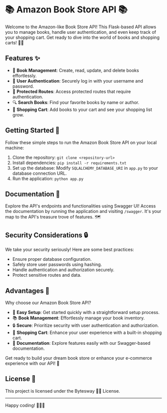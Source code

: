 # 📚 Amazon Book Store API 📚

Welcome to the Amazon-like Book Store API! This Flask-based API allows you to manage books, handle user authentication, and even keep track of your shopping cart. Get ready to dive into the world of books and shopping carts! 📖🛒

## Features ✨

- 📖 **Book Management**: Create, read, update, and delete books effortlessly.
- 🔐 **User Authentication**: Securely log in with your username and password.
- 📝 **Protected Routes**: Access protected routes that require authentication.
- 🔍 **Search Books**: Find your favorite books by name or author.
- 🛒 **Shopping Cart**: Add books to your cart and see your shopping list grow.

## Getting Started 🚀

Follow these simple steps to run the Amazon Book Store API on your local machine:

1. Clone the repository: `git clone <repository-url>`
2. Install dependencies: `pip install -r requirements.txt`
3. Set up the database: Modify `SQLALCHEMY_DATABASE_URI` in `app.py` to your database connection URL.
4. Run the application: `python app.py`

## Documentation 📖

Explore the API's endpoints and functionalities using Swagger UI! Access the documentation by running the application and visiting `/swagger`. It's your map to the API's treasure trove of features. 🗺️

## Security Considerations 🔒

We take your security seriously! Here are some best practices:

- Ensure proper database configuration.
- Safely store user passwords using hashing.
- Handle authentication and authorization securely.
- Protect sensitive routes and data.

## Advantages 💪

Why choose our Amazon Book Store API?

- 🚀 **Easy Setup**: Get started quickly with a straightforward setup process.
- 📚 **Book Management**: Effortlessly manage your book inventory.
- 🔒 **Secure**: Prioritize security with user authentication and authorization.
- 🛒 **Shopping Cart**: Enhance your user experience with a built-in shopping cart.
- 📝 **Documentation**: Explore features easily with our Swagger-based documentation.

Get ready to build your dream book store or enhance your e-commerce experience with our API! 🌟

## License 📜

This project is licensed under the Bytesway 🧑‍💻 License.

---

Happy coding! 🎉📖🛒
